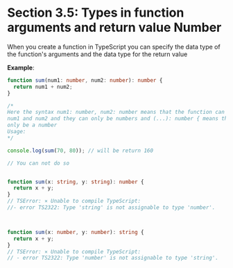# Section 3.5: Types in function arguments and return value Number

When you create a function in TypeScript you can specify the data type of the 
function's arguments and the data type for the return value

**Example**:

```ts
function sum(num1: number, num2: number): number {
  return num1 + num2;
}

/*
Here the syntax num1: number, num2: number means that the function can accept two arguments 
num1 and num2 and they can only be numbers and (...): number { means that the return value can 
only be a number
Usage:
*/

console.log(sum(70, 80)); // will be return 160

// You can not do so


function sum(x: string, y: string): number {
  return x + y;
}
// TSError: ⨯ Unable to compile TypeScript:
//- error TS2322: Type 'string' is not assignable to type 'number'.



function sum(x: number, y: number): string {
  return x + y;
}
// TSError: ⨯ Unable to compile TypeScript:
// - error TS2322: Type 'number' is not assignable to type 'string'.
```